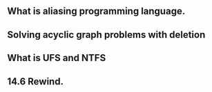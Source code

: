 ## What is aliasing programming language.

## Solving acyclic graph problems with deletion

## What is UFS and NTFS

## 14.6 Rewind.